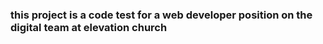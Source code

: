 ### this project is a code test for a web developer position on the digital team at elevation church